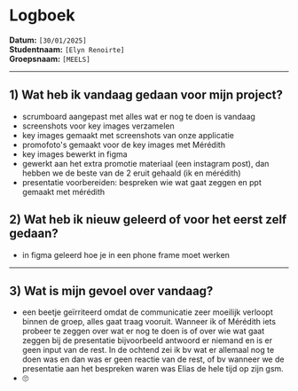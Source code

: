 # Logboek

**Datum:** `[30/01/2025]`  
**Studentnaam:** `[Elyn Renoirte]`  
**Groepsnaam:** `[MEELS]`

---

## 1) Wat heb ik vandaag gedaan voor mijn project?

- scrumboard aangepast met alles wat er nog te doen is vandaag
- screenshots voor key images verzamelen
- key images gemaakt met screenshots van onze applicatie
- promofoto's gemaakt voor de key images met Mérédith
- key images bewerkt in figma
- gewerkt aan het extra promotie materiaal (een instagram post), dan hebben we de beste van de 2 eruit gehaald (ik en mérédith)
- presentatie voorbereiden: bespreken wie wat gaat zeggen en ppt gemaakt met mérédith

## 2) Wat heb ik nieuw geleerd of voor het eerst zelf gedaan?
- in figma geleerd hoe je in een phone frame moet werken
---

## 3) Wat is mijn gevoel over vandaag?
- een beetje geïrriteerd omdat de communicatie zeer moeilijk verloopt binnen de groep, alles gaat traag vooruit. Wanneer ik of Mérédith iets probeer te zeggen over wat er nog te doen is of over wie wat gaat zeggen bij de presentatie bijvoorbeeld antwoord er niemand en is er geen input van de rest. In de ochtend zei ik bv wat er allemaal nog te doen was en dan was er geen reactie van de rest, of bv wanneer we de presentatie aan het bespreken waren was Elias de hele tijd op zijn gsm.
- 🙄
